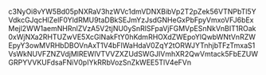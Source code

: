 c3NyOi8vYW5Bd05pNXRaV3hzWVc1dmVDNXBibVp2T2pZek56VTNPbTl5YVdkcGJqcHlZelF0YldRMU9taDBkSEJmYzJsdGNHeGxPbFpyVmxoVFJ6bExMejl2WW1aemNHRnlZVzA5V2tjNU0ySnRlSFpaVjFGMVpESnNkVnBIT1ROak0xWjNXa2RHTUZwVE5XcGlNakFtY0hKdmRHOXdZWEpoYlQwbWNtVnRZWEpyY3owMVRHbDBOVnAxT1V4bFlWaHdaV0ZqY2tORWJYTnhjbTFzTmxaS1VsWkNUVFZNZVdjMlREWlVTVVZXZUdSWGJIVmhXR2QwVmtack5FbEZUWGRPYVVKUFdsaFNiV0pIYkRRbVozSnZkWEE5TlV4eFVn
